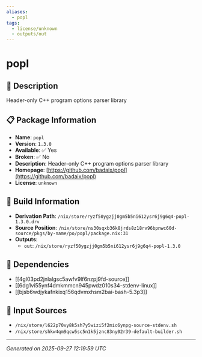 ```yaml
---
aliases:
  - popl
tags:
  - license/unknown
  - outputs/out
---
```


# popl

## 📝 Description

Header-only C++ program options parser library

## 📋 Package Information

- **Name**: `popl`
- **Version**: `1.3.0`
- **Available**: ✅ Yes
- **Broken**: ✅ No
- **Description**: Header-only C++ program options parser library
- **Homepage**: [https://github.com/badaix/popl](https://github.com/badaix/popl)
- **License**: `unknown`

## 🔧 Build Information

- **Derivation Path**: `/nix/store/ryzf50ygzjj0gm5b5ni612ysr6j9g6q4-popl-1.3.0.drv`
- **Source Position**: `/nix/store/ns30sqxb36k8jrds8z18rv96bpnwc60d-source/pkgs/by-name/po/popl/package.nix:31`
- **Outputs**:
  - `out`:  `/nix/store/ryzf50ygzjj0gm5b5ni612ysr6j9g6q4-popl-1.3.0`

## 🔗 Dependencies

- [[4gl03pd2jnlalgsc5awfv9lf6nzpj9fd-source]]
- [[6dg1vi55ynf4dmkmmcn945pwdz010s34-stdenv-linux]]
- [[bjsb6wdjykafnkixq156qdvmxhsm2bai-bash-5.3p3]]

## 📁 Input Sources

- `/nix/store/l622p70vy8k5sh7y5wizi5f2mic6ynpg-source-stdenv.sh`
- `/nix/store/shkw4qm9qcw5sc5n1k5jznc83ny02r39-default-builder.sh`

---
*Generated on 2025-09-27 12:19:59 UTC*
